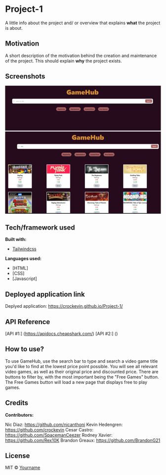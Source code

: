# Project-1

A little info about the project and/ or overview that explains **what** the project is about.

## Motivation
A short description of the motivation behind the creation and maintenance of the project. This should explain **why** the project exists.
 
## Screenshots

![ScreenShot](./assets/imgs/GH-1.png)
![ScreenShot](./assets/imgs/GH2.png)

## Tech/framework used

<b>Built with:</b>
- [Tailwindcss](https://tailwindcss.com/)

<b>Languages used:</b>
 - [HTML]
 - [CSS]
 - [Javascript]

## Deployed application link

Deplyed application: https://crockevin.github.io/Project-1/


## API Reference

[API #1:] (https://apidocs.cheapshark.com/)
[API #2:] ()


## How to use?
To use GameHub, use the search bar to type and search a video game title you'd like to find at the lowest price point possible. You will see all relevant video games, as well as their original price and discounted price. There are buttons to filter by, with the most important being the "Free Games" button. The Free Games button will load a new page that displays free to play games.

## Credits

<b>Contributors:</b>

Nic Diaz: https://github.com/nicanthoni
Kevin Hedengren: https://github.com/crockevin
Cesar Castro: https://github.com/SpacemanCeezer
Rodney Xavier: https://github.com/Rex10K
Brandon Greaux: https://github.com/BrandonG21


## License

MIT © [Yourname]()
